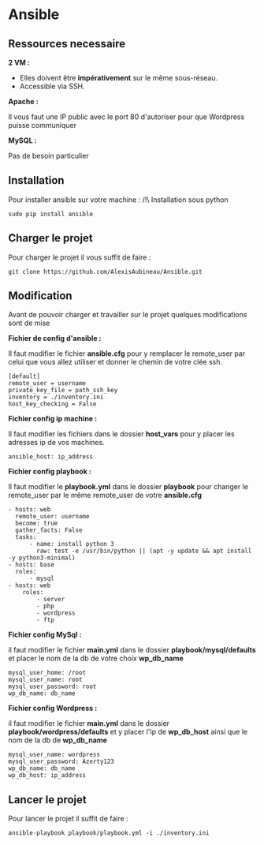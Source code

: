 # Ansible

## Ressources necessaire

**2 VM :**

- Elles doivent être **impérativement** sur le même sous-réseau.
- Accessible via SSH.

**Apache :**

Il vous faut une IP public avec le port 80 d'autoriser pour que Wordpress puisse communiquer

**MySQL :**

Pas de besoin particulier

## Installation

Pour installer ansible sur votre machine :
/!\ Installation sous python

    sudo pip install ansible

## Charger le projet
Pour charger le projet il vous suffit de faire :

    git clone https://github.com/AlexisAubineau/Ansible.git

## Modification
Avant de pouvoir charger et travailler sur le projet quelques modifications sont de mise

**Fichier de config d'ansible :**

Il faut modifier le fichier **ansible.cfg** pour y remplacer le remote_user par celui que vous allez utiliser et donner le chemin de votre clée ssh.
    
    [default]
	remote_user = username
	private_key_file = path_ssh_key
	inventory = ./inventory.ini
	host_key_checking = False

**Fichier config ip machine :**

Il faut modifier les fichiers dans le dossier **host_vars** pour y placer les adresses ip de vos machines.

	ansible_host: ip_address

**Fichier config playbook :**

Il faut modifier le **playbook.yml** dans le dossier **playbook** pour changer le remote_user par le même remote_user de votre **ansible.cfg**

	- hosts: web
	  remote_user: username
	  become: true
	  gather_facts: False
	  tasks:
		  - name: install python 3
		    raw: test -e /usr/bin/python || (apt -y update && apt install -y python3-minimal)
	- hosts: base
	  roles:
		  - mysql
	- hosts: web
		roles:
			- server
			- php
			- wordpress
			- ftp


**Fichier config MySql :**

il faut modifier le fichier **main.yml** dans le dossier **playbook/mysql/defaults** et placer le nom de la db de votre choix **wp_db_name**

	mysql_user_home: /root
	mysql_user_name: root
	mysql_user_password: root
	wp_db_name: db_name

**Fichier config Wordpress :**

il faut modifier le fichier **main.yml** dans le dossier **playbook/wordpress/defaults** et y placer l'ip de **wp_db_host** ainsi que le nom de la db de **wp_db_name**

	mysql_user_name: wordpress
	mysql_user_password: Azerty123
	wp_db_name: db_name
	wp_db_host: ip_address


## Lancer le projet
Pour lancer le projet il suffit de faire :

    ansible-playbook playbook/playbook.yml -i ./inventory.ini
